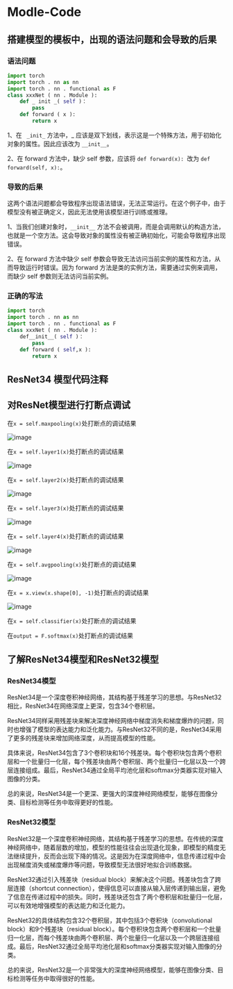# Modle-Code
## 搭建模型的模板中，出现的语法问题和会导致的后果

### 语法问题
```python
import torch 
import torch . nn as nn 
import torch . nn . functional as F  
class xxxNet ( nn . Module ):
    def _ init _( self )：
        pass
    def forward ( x ):
        return x 
```
1、在 ``` _init_``` 方法中，_ 应该是双下划线，表示这是一个特殊方法，用于初始化对象的属性。因此应该改为 ```__init__```。

2、在 forward 方法中，缺少 self 参数，应该将 ```def forward(x): ```改为 ```def forward(self, x):```。

### 导致的后果
这两个语法问题都会导致程序出现语法错误，无法正常运行。在这个例子中，由于模型没有被正确定义，因此无法使用该模型进行训练或推理。

1、当我们创建对象时，```__init__``` 方法不会被调用，而是会调用默认的构造方法，也就是一个空方法。这会导致对象的属性没有被正确初始化，可能会导致程序出现错误。

2、在 forward 方法中缺少 self 参数会导致无法访问当前实例的属性和方法，从而导致运行时错误。因为 forward 方法是类的实例方法，需要通过实例来调用，而缺少 self 参数则无法访问当前实例。

### 正确的写法
```python
import torch 
import torch . nn as nn 
import torch . nn . functional as F  
class xxxNet ( nn . Module ):
    def__init__( self )：
        pass
    def forward ( self,x ):
        return x 
```

## ResNet34 模型代码注释






## 对ResNet模型进行打断点调试
在```x = self.maxpooling(x)```处打断点的调试结果

![image](https://github.com/lichunying20/Modle-Code/assets/128216499/1c0d0af1-85aa-48c9-a948-5fb1c0931be4)

在```x = self.layer1(x)```处打断点的调试结果
 
![image](https://github.com/lichunying20/Modle-Code/assets/128216499/43838797-1b5f-46ca-b6c5-689be2e54fb1)

在```x = self.layer2(x)```处打断点的调试结果

![image](https://github.com/lichunying20/Modle-Code/assets/128216499/32ef907a-5466-49e3-9933-5c59f804d806)

在```x = self.layer3(x)```处打断点的调试结果

![image](https://github.com/lichunying20/Modle-Code/assets/128216499/8248c5be-1246-49f0-8a20-2fa47440d11d)

在```x = self.layer4(x)```处打断点的调试结果

![image](https://github.com/lichunying20/Modle-Code/assets/128216499/bf5769ef-3472-4768-854c-12c376b8a1ac)

在```x = self.avgpooling(x)```处打断点的调试结果
       
![image](https://github.com/lichunying20/Modle-Code/assets/128216499/bccbd72d-2d11-4ef0-b79f-934209e96f97)

在```x = x.view(x.shape[0], -1)```处打断点的调试结果 
 
 ![image](https://github.com/lichunying20/Modle-Code/assets/128216499/d0bad255-9b75-4b51-8f0f-a4a2a216d079)

在```x = self.classifier(x)```处打断点的调试结果


在```output = F.softmax(x)```处打断点的调试结果


## 了解ResNet34模型和ResNet32模型
### ResNet34模型
ResNet34是一个深度卷积神经网络，其结构基于残差学习的思想。与ResNet32相比，ResNet34在网络深度上更深，包含34个卷积层。

ResNet34同样采用残差块来解决深度神经网络中梯度消失和梯度爆炸的问题，同时也增强了模型的表达能力和泛化能力。与ResNet32不同的是，ResNet34采用了更多的残差块来增加网络深度，从而提高模型的性能。

具体来说，ResNet34包含了3个卷积块和16个残差块。每个卷积块包含两个卷积层和一个批量归一化层，每个残差块由两个卷积层、两个批量归一化层以及一个跨层连接组成。最后，ResNet34通过全局平均池化层和softmax分类器实现对输入图像的分类。

总的来说，ResNet34是一个更深、更强大的深度神经网络模型，能够在图像分类、目标检测等任务中取得更好的性能。

### ResNet32模型
ResNet32是一个深度卷积神经网络，其结构基于残差学习的思想。在传统的深度神经网络中，随着层数的增加，模型的性能往往会出现退化现象，即模型的精度无法继续提升，反而会出现下降的情况。这是因为在深度网络中，信息传递过程中会出现梯度消失或梯度爆炸等问题，导致模型无法很好地拟合训练数据。

ResNet32通过引入残差块（residual block）来解决这个问题。残差块包含了跨层连接（shortcut connection），使得信息可以直接从输入层传递到输出层，避免了信息在传递过程中的损失。同时，残差块还包含了两个卷积层和批量归一化层，可以有效地增强模型的表达能力和泛化能力。

ResNet32的具体结构包含32个卷积层，其中包括3个卷积块（convolutional block）和9个残差块（residual block）。每个卷积块包含两个卷积层和一个批量归一化层，而每个残差块由两个卷积层、两个批量归一化层以及一个跨层连接组成。最后，ResNet32通过全局平均池化层和softmax分类器实现对输入图像的分类。

总的来说，ResNet32是一个非常强大的深度神经网络模型，能够在图像分类、目标检测等任务中取得很好的性能。





